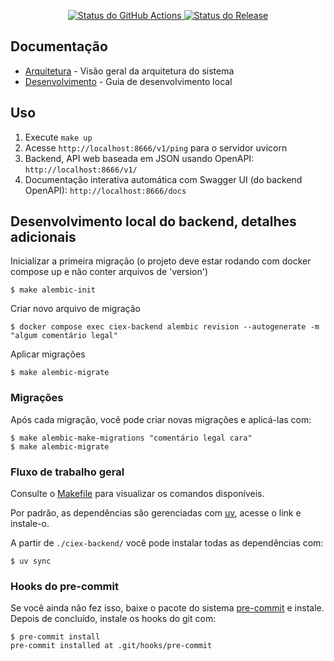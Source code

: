 <p align="center">
    <a href="https://github.com/CIEX-FURG/ciex-backend/actions">
        <img alt="Status do GitHub Actions" src="https://github.com/CIEX-FURG/ciex-backend/actions/workflows/main.yml/badge.svg">
    </a>
    <a href="https://github.com/CIEX-FURG/ciex-backend/releases"><img alt="Status do Release" src="https://img.shields.io/github/v/release/CIEX-FURG/ciex-backend"></a>
</p>

## Documentação

- [Arquitetura](docs/architecture.md) - Visão geral da arquitetura do sistema
- [Desenvolvimento](docs/developing.md) - Guia de desenvolvimento local

## Uso

1. Execute `make up`
2. Acesse `http://localhost:8666/v1/ping` para o servidor uvicorn
3. Backend, API web baseada em JSON usando OpenAPI: `http://localhost:8666/v1/`
4. Documentação interativa automática com Swagger UI (do backend OpenAPI): `http://localhost:8666/docs`

## Desenvolvimento local do backend, detalhes adicionais

Inicializar a primeira migração (o projeto deve estar rodando com docker compose up e não conter arquivos de 'version')
```shell
$ make alembic-init
```

Criar novo arquivo de migração
```shell
$ docker compose exec ciex-backend alembic revision --autogenerate -m "algum comentário legal"
```

Aplicar migrações
```shell
$ make alembic-migrate
```

### Migrações

Após cada migração, você pode criar novas migrações e aplicá-las com:
```console
$ make alembic-make-migrations "comentário legal cara"
$ make alembic-migrate
```

### Fluxo de trabalho geral

Consulte o [Makefile](/Makefile) para visualizar os comandos disponíveis.

Por padrão, as dependências são gerenciadas com [uv](https://docs.astral.sh/uv/), acesse o link e instale-o.

A partir de `./ciex-backend/` você pode instalar todas as dependências com:
```console
$ uv sync
```

### Hooks do pre-commit

Se você ainda não fez isso, baixe o pacote do sistema [pre-commit](https://pre-commit.com/) e instale. Depois de concluído, instale os hooks do git com:
```console
$ pre-commit install
pre-commit installed at .git/hooks/pre-commit
```
